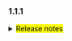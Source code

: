 <!--
 Licensed to the Apache Software Foundation (ASF) under one or more
 contributor license agreements.  See the NOTICE file distributed with
 this work for additional information regarding copyright ownership.
 The ASF licenses this file to You under the Apache License, Version 2.0
 (the "License"); you may not use this file except in compliance with
 the License.  You may obtain a copy of the License at

     http://www.apache.org/licenses/LICENSE-2.0

 Unless required by applicable law or agreed to in writing, software
 distributed under the License is distributed on an "AS IS" BASIS,
 WITHOUT WARRANTIES OR CONDITIONS OF ANY KIND, either express or implied.
 See the License for the specific language governing permissions and
 limitations under the License.
 -->

### 1.1.1

<details>	
  <summary><mark>Release notes</mark></summary>

  ### Seata-go 1.1.1	

Seata-go 1.1.1 发布。

Seata-go 是一款开源的分布式事务解决方案，提供高性能和简单易用的分布式事务服务。

此版本更新如下：

### feature：
- [[#534](https://github.com/seata/seata-go/pull/534)] 支持 xid 负载均衡
- [[#535](https://github.com/seata/seata-go/pull/535)] 集成测试
- [[#536](https://github.com/seata/seata-go/pull/536)] 支持 go import
- [[#540](https://github.com/seata/seata-go/pull/540)] 支持修复 init 报错
- [[#542](https://github.com/seata/seata-go/pull/542)] 修复冲突
- [[#545](https://github.com/seata/seata-go/pull/545)] 支持 get db version 问题
- [[#547](https://github.com/seata/seata-go/pull/547)] 支持修复 xa start 问题
- [[#548](https://github.com/seata/seata-go/pull/548)] 支持修复xa start 空格问题


### bugfix：
- [[#532](https://github.com/seata/seata-go/pull/532)] fix: remove duplicate code

### optimize：	

- [[#525](https://github.com/seata/seata-go/pull/456)] optimize(undo): change default parser name to json from jackson

### test:



### doc:



### contributors:

非常感谢以下 contributors 的代码贡献。若有无意遗漏，请报告。

- [luky116](https://github.com/luky116)
- [georgehao](https://github.com/georgehao)
- [jasondeng1997](https://github.com/jasondeng1997)
- [106umao](https://github.com/106umao)
- [wang1309](https://github.com/wang1309)
- [iSuperCoder](https://github.com/iSuperCoder)
- [Charlie17Li](https://github.com/Charlie17Li)
- [Code-Fight](https://github.com/Code-Fight)
- [Kirhaku](https://github.com/Kirhaku)
- [Vaderkai](https://github.com/VaderKai)




同时，我们收到了社区反馈的很多有价值的issue和建议，非常感谢大家。

</detail>

